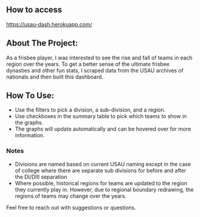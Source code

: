 ## How to access
https://usau-dash.herokuapp.com/

## About The Project:
As a frisbee player, I was interested to see the rise and fall of teams in each region over the years.
To get a better sense of the ultimate frisbee dynasties and other fun stats, I scraped data from the USAU archives of nationals and then built this dashboard.


## How To Use:
* Use the filters to pick a division, a sub-division, and a region.
* Use checkboxes in the summary table to pick which teams to show in the graphs.
* The graphs will update automatically and can be hovered over for more information.

### Notes
* Divisions are named based on current USAU naming except in the case of college where there are separate
sub divisions for before and after the DI/DIII separation
* Where possible, historical regions for teams are updated to the region they currently play in. However, due to regional boundary redrawing, the regions of teams may change over the years.

Feel free to reach out with suggestions or questions. 